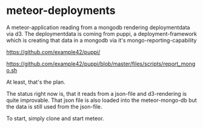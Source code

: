 meteor-deployments
==================

A meteor-application reading from a mongodb rendering deploymentdata via d3.
The deploymentdata is coming from puppi, a deployment-framework which is
creating that data in a mongodb via it's mongo-reporting-capability

https://github.com/example42/puppi/

https://github.com/example42/puppi/blob/master/files/scripts/report_mongo.sh

At least, that's the plan.

The status right now is, that it reads from a json-file and d3-rendering is quite improvable.
That json file is also loaded into the meteor-mongo-db but the data is still
used from the json-file.

To start, simply clone and start meteor.
